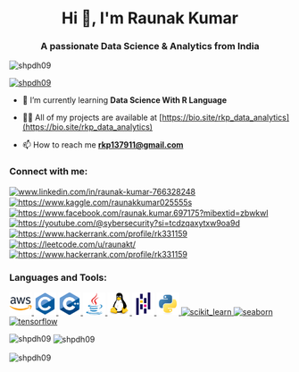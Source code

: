 <h1 align="center">Hi 👋, I'm Raunak Kumar</h1>
<h3 align="center">A passionate Data Science & Analytics from India</h3>

<p align="left"> <img src="https://komarev.com/ghpvc/?username=shpdh09&label=Profile%20views&color=0e75b6&style=flat" alt="shpdh09" /> </p>

<p align="left"> <a href="https://github.com/ryo-ma/github-profile-trophy"><img src="https://github-profile-trophy.vercel.app/?username=shpdh09" alt="shpdh09" /></a> </p>

- 🌱 I’m currently learning **Data Science With R Language**

- 👨‍💻 All of my projects are available at [https://bio.site/rkp_data_analytics](https://bio.site/rkp_data_analytics)

- 📫 How to reach me **rkp137911@gmail.com**

<h3 align="left">Connect with me:</h3>
<p align="left">
<a href="https://linkedin.com/in/www.linkedin.com/in/raunak-kumar-766328248" target="blank"><img align="center" src="https://raw.githubusercontent.com/rahuldkjain/github-profile-readme-generator/master/src/images/icons/Social/linked-in-alt.svg" alt="www.linkedin.com/in/raunak-kumar-766328248" height="30" width="40" /></a>
<a href="https://kaggle.com/https://www.kaggle.com/raunakkumar025555s" target="blank"><img align="center" src="https://raw.githubusercontent.com/rahuldkjain/github-profile-readme-generator/master/src/images/icons/Social/kaggle.svg" alt="https://www.kaggle.com/raunakkumar025555s" height="30" width="40" /></a>
<a href="https://fb.com/https://www.facebook.com/raunak.kumar.697175?mibextid=zbwkwl" target="blank"><img align="center" src="https://raw.githubusercontent.com/rahuldkjain/github-profile-readme-generator/master/src/images/icons/Social/facebook.svg" alt="https://www.facebook.com/raunak.kumar.697175?mibextid=zbwkwl" height="30" width="40" /></a>
<a href="https://www.youtube.com/c/https://youtube.com/@sybersecurity?si=tcdzqaxytxw9oa9d" target="blank"><img align="center" src="https://raw.githubusercontent.com/rahuldkjain/github-profile-readme-generator/master/src/images/icons/Social/youtube.svg" alt="https://youtube.com/@sybersecurity?si=tcdzqaxytxw9oa9d" height="30" width="40" /></a>
<a href="https://www.hackerrank.com/https://www.hackerrank.com/profile/rk331159" target="blank"><img align="center" src="https://raw.githubusercontent.com/rahuldkjain/github-profile-readme-generator/master/src/images/icons/Social/hackerrank.svg" alt="https://www.hackerrank.com/profile/rk331159" height="30" width="40" /></a>
<a href="https://www.leetcode.com/https://leetcode.com/u/raunakt/" target="blank"><img align="center" src="https://raw.githubusercontent.com/rahuldkjain/github-profile-readme-generator/master/src/images/icons/Social/leet-code.svg" alt="https://leetcode.com/u/raunakt/" height="30" width="40" /></a>
<a href="https://www.hackerearth.com/https://www.hackerrank.com/profile/rk331159" target="blank"><img align="center" src="https://raw.githubusercontent.com/rahuldkjain/github-profile-readme-generator/master/src/images/icons/Social/hackerearth.svg" alt="https://www.hackerrank.com/profile/rk331159" height="30" width="40" /></a>
</p>

<h3 align="left">Languages and Tools:</h3>
<p align="left"> <a href="https://aws.amazon.com" target="_blank" rel="noreferrer"> <img src="https://raw.githubusercontent.com/devicons/devicon/master/icons/amazonwebservices/amazonwebservices-original-wordmark.svg" alt="aws" width="40" height="40"/> </a> <a href="https://www.cprogramming.com/" target="_blank" rel="noreferrer"> <img src="https://raw.githubusercontent.com/devicons/devicon/master/icons/c/c-original.svg" alt="c" width="40" height="40"/> </a> <a href="https://www.w3schools.com/cpp/" target="_blank" rel="noreferrer"> <img src="https://raw.githubusercontent.com/devicons/devicon/master/icons/cplusplus/cplusplus-original.svg" alt="cplusplus" width="40" height="40"/> </a> <a href="https://www.java.com" target="_blank" rel="noreferrer"> <img src="https://raw.githubusercontent.com/devicons/devicon/master/icons/java/java-original.svg" alt="java" width="40" height="40"/> </a> <a href="https://www.linux.org/" target="_blank" rel="noreferrer"> <img src="https://raw.githubusercontent.com/devicons/devicon/master/icons/linux/linux-original.svg" alt="linux" width="40" height="40"/> </a> <a href="https://pandas.pydata.org/" target="_blank" rel="noreferrer"> <img src="https://raw.githubusercontent.com/devicons/devicon/2ae2a900d2f041da66e950e4d48052658d850630/icons/pandas/pandas-original.svg" alt="pandas" width="40" height="40"/> </a> <a href="https://www.python.org" target="_blank" rel="noreferrer"> <img src="https://raw.githubusercontent.com/devicons/devicon/master/icons/python/python-original.svg" alt="python" width="40" height="40"/> </a> <a href="https://scikit-learn.org/" target="_blank" rel="noreferrer"> <img src="https://upload.wikimedia.org/wikipedia/commons/0/05/Scikit_learn_logo_small.svg" alt="scikit_learn" width="40" height="40"/> </a> <a href="https://seaborn.pydata.org/" target="_blank" rel="noreferrer"> <img src="https://seaborn.pydata.org/_images/logo-mark-lightbg.svg" alt="seaborn" width="40" height="40"/> </a> <a href="https://www.tensorflow.org" target="_blank" rel="noreferrer"> <img src="https://www.vectorlogo.zone/logos/tensorflow/tensorflow-icon.svg" alt="tensorflow" width="40" height="40"/> </a> </p>

<p><img align="left" src="https://github-readme-stats.vercel.app/api/top-langs?username=shpdh09&show_icons=true&locale=en&layout=compact" alt="shpdh09" /></p>

<p>&nbsp;<img align="center" src="https://github-readme-stats.vercel.app/api?username=shpdh09&show_icons=true&locale=en" alt="shpdh09" /></p>

<p><img align="center" src="https://github-readme-streak-stats.herokuapp.com/?user=shpdh09&" alt="shpdh09" /></p>
